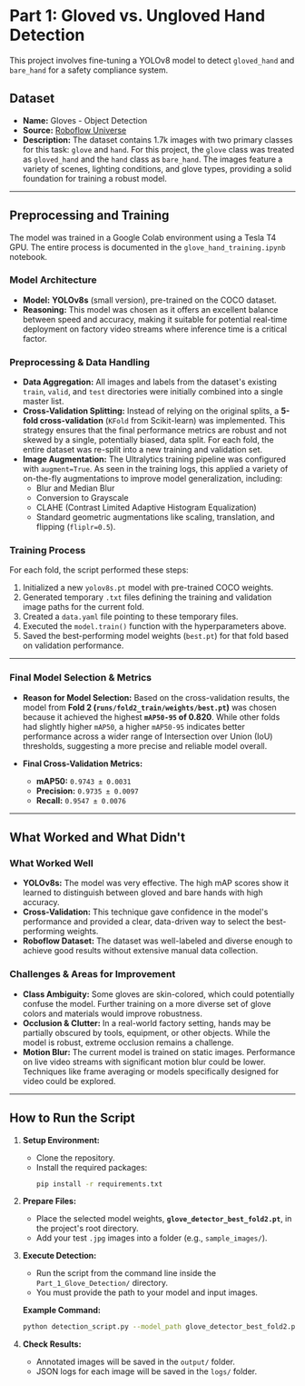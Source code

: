 # Part 1: Gloved vs. Ungloved Hand Detection

This project involves fine-tuning a YOLOv8 model to detect `gloved_hand` and `bare_hand` for a safety compliance system.



## Dataset

* **Name:** Gloves - Object Detection
* **Source:** [Roboflow Universe](https://universe.roboflow.com/glove-uylxg/glove-q7czq/dataset/1)
* **Description:** The dataset contains 1.7k images with two primary classes for this task: `glove` and `hand`. For this project, the `glove` class was treated as `gloved_hand` and the `hand` class as `bare_hand`. The images feature a variety of scenes, lighting conditions, and glove types, providing a solid foundation for training a robust model.

---

## Preprocessing and Training

The model was trained in a Google Colab environment using a Tesla T4 GPU. The entire process is documented in the `glove_hand_training.ipynb` notebook.

### Model Architecture

* **Model:** **YOLOv8s** (small version), pre-trained on the COCO dataset.
* **Reasoning:** This model was chosen as it offers an excellent balance between speed and accuracy, making it suitable for potential real-time deployment on factory video streams where inference time is a critical factor.

### Preprocessing & Data Handling

* **Data Aggregation:** All images and labels from the dataset's existing `train`, `valid`, and `test` directories were initially combined into a single master list.
* **Cross-Validation Splitting:** Instead of relying on the original splits, a **5-fold cross-validation** (`KFold` from Scikit-learn) was implemented. This strategy ensures that the final performance metrics are robust and not skewed by a single, potentially biased, data split. For each fold, the entire dataset was re-split into a new training and validation set.
* **Image Augmentation:** The Ultralytics training pipeline was configured with `augment=True`. As seen in the training logs, this applied a variety of on-the-fly augmentations to improve model generalization, including:
    * Blur and Median Blur
    * Conversion to Grayscale
    * CLAHE (Contrast Limited Adaptive Histogram Equalization)
    * Standard geometric augmentations like scaling, translation, and flipping (`fliplr=0.5`).

### Training Process

For each fold, the script performed these steps:
1.  Initialized a new `yolov8s.pt` model with pre-trained COCO weights.
2.  Generated temporary `.txt` files defining the training and validation image paths for the current fold.
3.  Created a `data.yaml` file pointing to these temporary files.
4.  Executed the `model.train()` function with the hyperparameters above.
5.  Saved the best-performing model weights (`best.pt`) for that fold based on validation performance.

---

### Final Model Selection & Metrics

* **Reason for Model Selection:**
    Based on the cross-validation results, the model from **Fold 2 (`runs/fold2_train/weights/best.pt`)** was chosen because it achieved the highest **`mAP50-95` of 0.820**. While other folds had slightly higher `mAP50`, a higher `mAP50-95` indicates better performance across a wider range of Intersection over Union (IoU) thresholds, suggesting a more precise and reliable model overall.

* **Final Cross-Validation Metrics:**
    * **mAP50:** `0.9743 ± 0.0031`
    * **Precision:** `0.9735 ± 0.0097`
    * **Recall:** `0.9547 ± 0.0076`

---

## What Worked and What Didn't

### What Worked Well

* **YOLOv8s:** The model was very effective. The high mAP scores show it learned to distinguish between gloved and bare hands with high accuracy.
* **Cross-Validation:** This technique gave confidence in the model's performance and provided a clear, data-driven way to select the best-performing weights.
* **Roboflow Dataset:** The dataset was well-labeled and diverse enough to achieve good results without extensive manual data collection.

### Challenges & Areas for Improvement

* **Class Ambiguity:** Some gloves are skin-colored, which could potentially confuse the model. Further training on a more diverse set of glove colors and materials would improve robustness.
* **Occlusion & Clutter:** In a real-world factory setting, hands may be partially obscured by tools, equipment, or other objects. While the model is robust, extreme occlusion remains a challenge.
* **Motion Blur:** The current model is trained on static images. Performance on live video streams with significant motion blur could be lower. Techniques like frame averaging or models specifically designed for video could be explored.

---

## How to Run the Script

1.  **Setup Environment:**
    * Clone the repository.
    * Install the required packages:
        ```bash
        pip install -r requirements.txt
        ```

2.  **Prepare Files:**
    * Place the selected model weights, **`glove_detector_best_fold2.pt`**, in the project's root directory.
    * Add your test `.jpg` images into a folder (e.g., `sample_images/`).

3.  **Execute Detection:**
    * Run the script from the command line inside the `Part_1_Glove_Detection/` directory.
    * You must provide the path to your model and input images.

    **Example Command:**
    ```bash
    python detection_script.py --model_path glove_detector_best_fold2.pt --input_dir sample_images/
    ```

4.  **Check Results:**
    * Annotated images will be saved in the `output/` folder.
    * JSON logs for each image will be saved in the `logs/` folder.